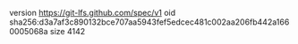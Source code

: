 version https://git-lfs.github.com/spec/v1
oid sha256:d3a7af3c890132bce707aa5943fef5edcec481c002aa206fb442a1660005068a
size 4142
